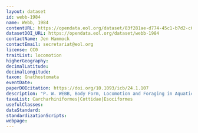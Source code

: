 ```yaml
---
layout: dataset
id: webb-1984
name: Webb, 1984
contentURL: https://opendata.eol.org/dataset/83f281ae-d774-45c1-b7d2-c6c0b098ae01/resource/37941cdc-c5c7-4847-864e-096275b8545e/download/webb1984.zip
datasetDOI_URL: https://opendata.eol.org/dataset/webb-1984
contactName: Jen Hammock
contactEmail: secretariat@eol.org
license: CC0
traitList: locomotion
higherGeography:
decimalLatitude:
decimalLongitude:
taxon: Gnathostomata
eventDate:
paperDOIcitation: https://doi.org/10.1093/icb/24.1.107
description: "P. W. WEBB, Body Form, Locomotion and Foraging in Aquatic Vertebrates, American Zoologist, Volume 24, Issue 1, February 1984, Pages 107,Aei120, https://doi.org/10.1093/icb/24.1.107"
taxaList: Carcharhiniformes|Cottidae|Esociformes
usefulClasses:
dataStandard:
standardizationScripts:
webpage:
---
```


